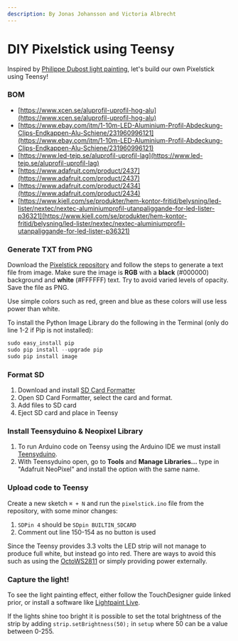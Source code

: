 ```yaml
---
description: By Jonas Johansson and Victoria Albrecht
---
```


# DIY Pixelstick using Teensy

Inspired by [Philippe Dubost light painting](https://www.youtube.com/watch?v=Hau4WGgDPHA), let's build our own Pixelstick using Teensy!

### BOM

* [https://www.xcen.se/aluprofil-uprofil-hog-alu](https://www.xcen.se/aluprofil-uprofil-hog-alu)
* [https://www.ebay.com/itm/1-10m-LED-Aluminium-Profil-Abdeckung-Clips-Endkappen-Alu-Schiene/231960996121](https://www.ebay.com/itm/1-10m-LED-Aluminium-Profil-Abdeckung-Clips-Endkappen-Alu-Schiene/231960996121)
* [https://www.led-tejp.se/aluprofil-uprofil-lag](https://www.led-tejp.se/aluprofil-uprofil-lag)
* [https://www.adafruit.com/product/2437](https://www.adafruit.com/product/2437)
* [https://www.adafruit.com/product/2434](https://www.adafruit.com/product/2434)
* [https://www.kjell.com/se/produkter/hem-kontor-fritid/belysning/led-lister/nextec/nextec-aluminiumprofil-utanpaliggande-for-led-lister-p36321](https://www.kjell.com/se/produkter/hem-kontor-fritid/belysning/led-lister/nextec/nextec-aluminiumprofil-utanpaliggande-for-led-lister-p36321)

### Generate TXT from PNG

Download the [Pixelstick repository](https://github.com/LucasBerbesson/pixelstick) and follow the steps to generate a text file from image. Make sure the image is **RGB** with a **black** \(\#000000\) background and **white** \(\#FFFFFF\) text. Try to avoid varied levels of opacity. Save the file as PNG.

Use simple colors such as red, green and blue as these colors will use less power than white.

To install the Python Image Library do the following in the Terminal \(only do line 1-2 if Pip is not installed\):

```python
sudo easy_install pip
sudo pip install --upgrade pip
sudo pip install image
```

### Format SD

1. Download and install [SD Card Formatter](https://www.sdcard.org/downloads/formatter/)
2. Open SD Card Formatter, select the card and format.
3. Add files to SD card
4. Eject SD card and place in Teensy

### Install Teensyduino & Neopixel Library

1. To run Arduino code on Teensy using the Arduino IDE we must install [Teensyduino](https://www.pjrc.com/teensy/td_download.html).
2. With Teensyduino open, go to **Tools** and **Manage Libraries…** type in "Adafruit NeoPixel" and install the option with the same name.

### Upload code to Teensy

Create a new sketch `⌘ + N` and run the `pixelstick.ino` file from the repository, with some minor changes:

1. `SDPin 4` should be `SDpin BUILTIN_SDCARD` 
2. Comment out line 150-154 as no button is used

Since the Teensy provides 3.3 volts the LED strip will not manage to produce full white, but instead go into red. There are ways to avoid this such as using the [OctoWS2811](https://www.pjrc.com/teensy/td_libs_OctoWS2811.html) or simply providing power externally.

### Capture the light!

To see the light painting effect, either follow the TouchDesigner guide linked prior, or install a software like [Lightpaint Live](https://lightpaintlive.com/).

If the lights shine too bright it is possible to set the total brightness of the strip by adding `strip.setBrightness(50);` in `setup` where 50 can be a value between 0-255.

